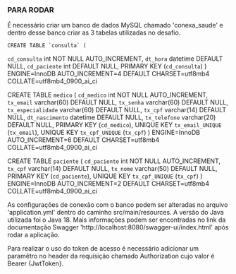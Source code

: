 ### PARA RODAR

É necessário criar um banco de dados MySQL chamado 'conexa_saude' e dentro desse banco criar as 3 tabelas utilizadas no
desafio.

	CREATE TABLE `consulta` (
  `cd_consulta` int NOT NULL AUTO_INCREMENT,
  `dt_hora` datetime DEFAULT NULL,
  `cd_paciente` int DEFAULT NULL,
  PRIMARY KEY (`cd_consulta`)
) ENGINE=InnoDB AUTO_INCREMENT=4 DEFAULT CHARSET=utf8mb4 COLLATE=utf8mb4_0900_ai_ci

CREATE TABLE `medico` (
  `cd_medico` int NOT NULL AUTO_INCREMENT,
  `tx_email` varchar(60) DEFAULT NULL,
  `tx_senha` varchar(60) DEFAULT NULL,
  `tx_especialidade` varchar(60) DEFAULT NULL,
  `tx_cpf` varchar(14) DEFAULT NULL,
  `dt_nascimento` datetime DEFAULT NULL,
  `tx_telefone` varchar(20) DEFAULT NULL,
  PRIMARY KEY (`cd_medico`),
  UNIQUE KEY `tx_email_UNIQUE` (`tx_email`),
  UNIQUE KEY `tx_cpf_UNIQUE` (`tx_cpf`)
) ENGINE=InnoDB AUTO_INCREMENT=6 DEFAULT CHARSET=utf8mb4 COLLATE=utf8mb4_0900_ai_ci


CREATE TABLE `paciente` (
  `cd_paciente` int NOT NULL AUTO_INCREMENT,
  `tx_cpf` varchar(14) DEFAULT NULL,
  `tx_nome` varchar(50) DEFAULT NULL,
  PRIMARY KEY (`cd_paciente`),
  UNIQUE KEY `tx_cpf_UNIQUE` (`tx_cpf`)
) ENGINE=InnoDB AUTO_INCREMENT=2 DEFAULT CHARSET=utf8mb4 COLLATE=utf8mb4_0900_ai_ci


As configurações de conexão com o banco podem ser alteradas no arquivo 'application.yml' dentro do caminho src/main/resources. A versão do Java utilizada foi o Java 18. Mais informações podem ser encontradas no link da documentação Swagger 'http://localhost:8080/swagger-ui/index.html' após rodar a aplicação.

Para realizar o uso do token de acesso é necessário adicionar um paramêtro no header da requisição chamado Authorization cujo valor é Bearer {JwtToken}.
